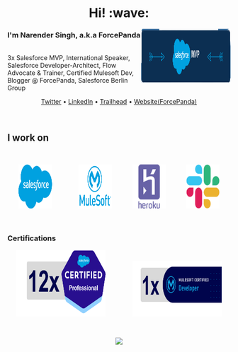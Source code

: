 <h1 align='center'> Hi! :wave:</h1>

<p>
    <img align="right" height="125px" width="40%" src="media/mvplogo-transparent.png" />
    <span align="left">
        <h3>I'm Narender Singh, a.k.a ForcePanda</h3>
    </span> <br/>
    <span align="left">3x Salesforce MVP, International Speaker, Salesforce Developer-Architect, Flow Advocate & Trainer, Certified Mulesoft Dev, Blogger @ ForcePanda, Salesforce Berlin Group </span>
</p>

<p align="center">
    <a href="https://twitter.com/Nads_P07">Twitter</a> •
    <a href="https://www.linkedin.com/in/narendersingh07/">LinkedIn</a> •
    <a href="https://trailblazer.me/id/nads07">Trailhead</a> •
    <a href="https://forcepanda.wordpress.com/">Website(ForcePanda)</a>
</p>
<br/>
<h2> I work on </h2>
<br/>

<p align="center">
    <img height="100px" width="15%" src="media/sf_logo.png"/>&emsp;&emsp;&emsp;&emsp;
    <img height="100px" width="15%" src="media/mulesoft-icon.webp" />&emsp;&emsp;&emsp;
    <img height="100px" width="15%" src="media/heroku-icon.webp" />&emsp;&emsp;&emsp;
    <img height="100px" width="15%" src="media/slack-icon.png" />
</p>

<br/>

<h3>Certifications</h3>

<p align="center">
    <img height="150px" width="40%" src="media/salesforce-certified-stats.png"/>&emsp;&emsp;&emsp;&emsp;
    <img height="125px" width="40%" src="media/ms-certified-stats.png"/>
</p>

<br/>

<!-- Visitors Counter -->
<p align="center">
    <img src="https://visitor-badge.laobi.icu/badge?page_id=forcePanda" id="counter">
</p>

